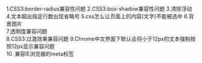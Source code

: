 1.CSS3:border-radius兼容性问题
	<style>
		.jborder{
			-moz-border-radius:50px; /* Gecko browsers */
			-webkit-border-radius: 50px;   /* Webkit browsers */
			border-radius: 50px;/* W3C syntax */
			/*ie6-8*/
			position:relative; /*父级元素有定位属性的不用加*/
			z-index:2;
			behavior: url(js/ie-css3.htc); /*相对于html文件的路径*/
		}
	</style>
2.CSS3:box-shadow兼容性问题
	<style>
		.jborder{
			-webkit-box-shadow:0px 0px 15px #ddd;
			-moz-box-shadow:0px 0px 15px #ddd;
			box-shadow:0px 0px 15px #ddd;
		}
	</style>
3.清除浮动
	<style>
		.clearfix:after{
			content:'';
			display:block;
			height:0;
			overflow:hidden;
			clear:both;
		}
		.clearfix{zoom:1;}
	</style>
4.文本超出指定行数出现省略号
	<style>
		.text-overflow{
			text-overflow:ellipsis;
			overflow:hidden;
			display: -webkit-box;
			display:-webkit-line-clamp:2;	
			-webkit-box-orient: vertical;	
		}
	</style>
5.css怎么让页面上的内容(文字)不能被选中
	<style>
		body{
		    -webkit-user-select:none;
		    -moz-user-select:none;
		    -ms-user-select:none;
		    user-select:none;
		}
	</style>
6.背景图片
	<style>
		.Jyzt-con .Jyzt-weixin a{
			background:url(../images/J-weixin.png) no-repeat center center;
			margin:8px 0 0 15px;
		}
	</style>	
7.透明度兼容问题
	<style>
		.Jyzt-con .Jyzt-weixin{
			filter:alpha(opacity=80);  
			opacity:0.8;
		}	
	</style>	
8.CSS3:过渡效果兼容问题
	<style>
		.Jyz-ng-p2img{
			transition:all 1s ease 0s;
			-webkit-transition:all 2s ease 0s;
			-o-transition:all 1s ease 0s;
			-moz-transition:all 1s ease 0s;
		}
	</style>
9.Chrome中文界面下默认会将小于12px的文本强制按照12px显示兼容问题
	<style>
		-webkit-text-size-adjust:none;
    </style>	
10. 兼容IE浏览器的meta标签
    <meta http-equiv="X-UA-Compatible" content="IE=edge" />